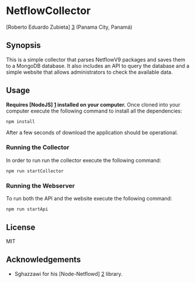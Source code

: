 NetflowCollector
=================

[Roberto Eduardo Zubieta] [3] (Panama City, Panamá)

Synopsis
--------
This is a simple collector that parses NetflowV9 packages and saves them to a MongoDB database. It also includes an API to query the database and a simple website that allows administrators to check the available data.

Usage
------
**Requires [NodeJS] [1] installed on your computer.** Once cloned into your computer execute the following command to install all the dependencies:

	npm install

After a few seconds of download the application should be operational. 

### Running the Collector

In order to run run the collector execute the following command:

	npm run startCollector

### Running the Webserver

To run both the API and the website execute the following command:

	npm run startApi

License
-------
MIT

Acknowledgements
----------------

* Sghazzawi for his [Node-Netflowd] [2] library.



[1]: http://nodejs.org/
[2]: https://github.com/Sghazzawi/Node-Netflowd
[3]: https://plus.google.com/u/0/105524772414753584405
